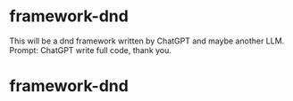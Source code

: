 ﻿# framework-dnd
This will be a dnd framework written by ChatGPT and maybe another LLM. Prompt: ChatGPT write full code, thank you.
# framework-dnd
